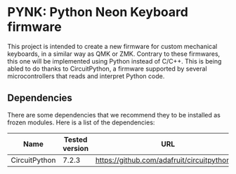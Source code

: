 # PYNK: Python Neon Keyboard firmware

This project is intended to create a new firmware for custom mechanical
keyboards, in a similar way as QMK or ZMK. Contrary to these firmwares,
this one will be implemented using Python instead of C/C++. This is 
being abled to do thanks to CircuitPython, a firmware supported by 
several microcontrollers that reads and interpret Python code.


## Dependencies

There are some dependencies that we recommend they to be installed as
frozen modules. Here is a list of the dependencies:

| Name          | Tested version | URL                                               |
|---------------|----------------|---------------------------------------------------|
| CircuitPython | 7.2.3          | https://github.com/adafruit/circuitpython.git     |

